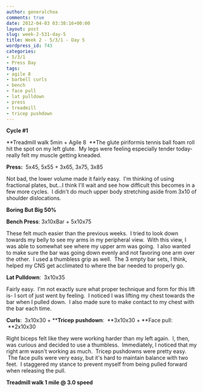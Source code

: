 ```yaml
---
author: generalchoa
comments: true
date: 2012-04-03 03:38:16+00:00
layout: post
slug: week-2-531-day-5
title: Week 2 - 5/3/1 - Day 5
wordpress_id: 743
categories:
- 5/3/1
- Press Day
tags:
- agile 8
- barbell curls
- bench
- face pull
- lat pulldown
- press
- treadmill
- tricep pushdown
---
```


**Cycle #1**

**Treadmill walk 5min + Agile 8  **The glute piriformis tennis ball foam roll hit the spot on my left glute.  My legs were feeling especially tender today- really felt my muscle getting kneaded.

**Press:**  5x45, 5x55 + 3x65, 3x75, 3x85

Not bad, the lower volume made it fairly easy.  I'm thinking of using fractional plates, but...I think I'll wait and see how difficult this becomes in a few more cycles.  I didn't do much upper body stretching aside from 3x10 of shoulder dislocations.

**Boring But Big 50%**

**Bench Press**: 3x10xBar + 5x10x75

These felt much easier than the previous weeks.  I tried to look down towards my belly to see my arms in my peripheral view.  With this view, I was able to somewhat see where my upper arm was going.  I also wanted to make sure the bar was going down evenly and not favoring one arm over the other.  I used a thumbless grip as well.  The 3 empty bar sets, I think, helped my CNS get acclimated to where the bar needed to properly go.

**Lat Pulldown**:  3x10x35

Fairly easy.  I'm not exactly sure what proper technique and form for this lift is- I sort of just went by feeling.  I noticed I was lifting my chest towards the bar when I pulled down.  I also made sure to make contact to my chest with the bar each time.

**Curls**:  3x10x30 + ****Tricep** **pushdown**:  **3x10x30 + **Face pull:  **2x10x30

Right biceps felt like they were working harder than my left again.  I, then, was curious and decided to use a thumbless.  Immediately, I noticed that my right arm wasn't working as much.  Tricep pushdowns were pretty easy.  The face pulls were very easy, but it's hard to maintain balance with two feet.  I staggered my stance to prevent myself from being pulled forward when releasing the pull.

**Treadmill walk 1 mile @ 3.0 speed**
